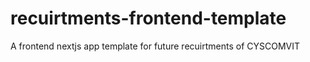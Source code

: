 # recuirtments-frontend-template
A frontend nextjs app template for future recuirtments of CYSCOMVIT
